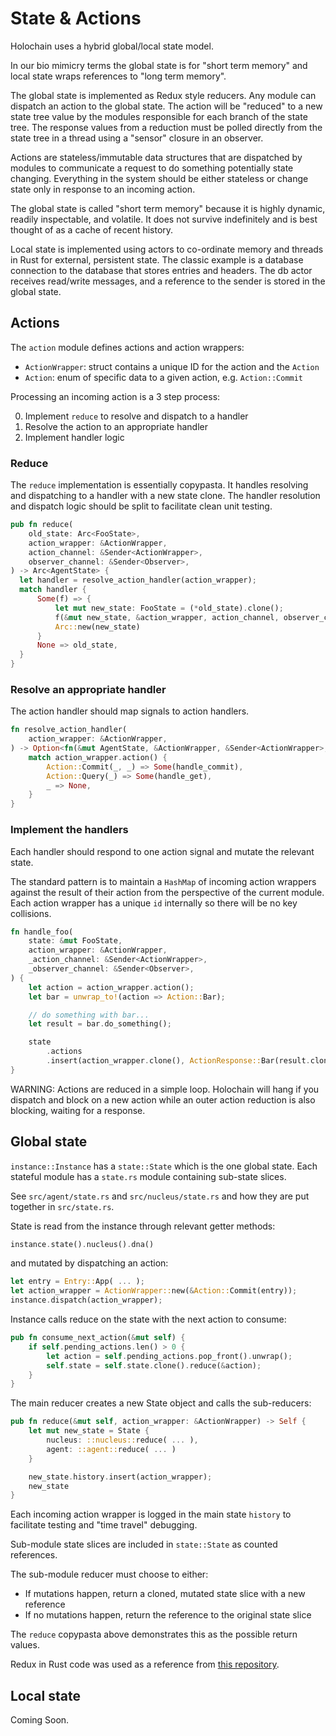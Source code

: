 # State & Actions

Holochain uses a hybrid global/local state model.

In our bio mimicry terms the global state is for "short term memory" and local
state wraps references to "long term memory".

The global state is implemented as Redux style reducers. Any module can dispatch
an action to the global state. The action will be "reduced" to a new state tree
value by the modules responsible for each branch of the state tree. The response
values from a reduction must be polled directly from the state tree in a thread
using a "sensor" closure in an observer.

Actions are stateless/immutable data structures that are dispatched by modules
to communicate a request to do something potentially state changing. Everything
in the system should be either stateless or change state only in response to an
incoming action.

The global state is called "short term memory" because it is highly dynamic,
readily inspectable, and volatile. It does not survive indefinitely and is best
thought of as a cache of recent history.

Local state is implemented using actors to co-ordinate memory and threads in
Rust for external, persistent state. The classic example is a database
connection to the database that stores entries and headers. The db actor
receives read/write messages, and a reference to the sender is stored in the
global state.

## Actions

The `action` module defines actions and action wrappers:

- `ActionWrapper`: struct contains a unique ID for the action and the `Action`
- `Action`: enum of specific data to a given action, e.g. `Action::Commit`

Processing an incoming action is a 3 step process:

0. Implement `reduce` to resolve and dispatch to a handler
0. Resolve the action to an appropriate handler
0. Implement handler logic

### Reduce

The `reduce` implementation is essentially copypasta. It handles resolving and
dispatching to a handler with a new state clone. The handler resolution and
dispatch logic should be split to facilitate clean unit testing.

```rust
pub fn reduce(
    old_state: Arc<FooState>,
    action_wrapper: &ActionWrapper,
    action_channel: &Sender<ActionWrapper>,
    observer_channel: &Sender<Observer>,
) -> Arc<AgentState> {
  let handler = resolve_action_handler(action_wrapper);
  match handler {
      Some(f) => {
          let mut new_state: FooState = (*old_state).clone();
          f(&mut new_state, &action_wrapper, action_channel, observer_channel);
          Arc::new(new_state)
      }
      None => old_state,
  }
}
```

### Resolve an appropriate handler

The action handler should map signals to action handlers.

```rust
fn resolve_action_handler(
    action_wrapper: &ActionWrapper,
) -> Option<fn(&mut AgentState, &ActionWrapper, &Sender<ActionWrapper>, &Sender<Observer>)> {
    match action_wrapper.action() {
        Action::Commit(_, _) => Some(handle_commit),
        Action::Query(_) => Some(handle_get),
        _ => None,
    }
}
```

### Implement the handlers

Each handler should respond to one action signal and mutate the relevant state.

The standard pattern is to maintain a `HashMap` of incoming action wrappers
against the result of their action from the perspective of the current module.
Each action wrapper has a unique `id` internally so there will be no key
collisions.

```rust
fn handle_foo(
    state: &mut FooState,
    action_wrapper: &ActionWrapper,
    _action_channel: &Sender<ActionWrapper>,
    _observer_channel: &Sender<Observer>,
) {
    let action = action_wrapper.action();
    let bar = unwrap_to!(action => Action::Bar);

    // do something with bar...
    let result = bar.do_something();

    state
        .actions
        .insert(action_wrapper.clone(), ActionResponse::Bar(result.clone()));
}
```

WARNING: Actions are reduced in a simple loop. Holochain will hang if you
dispatch and block on a new action while an outer action reduction is also
blocking, waiting for a response.

## Global state

`instance::Instance` has a `state::State` which is the one global state. Each
stateful module has a `state.rs` module containing sub-state slices.

See `src/agent/state.rs` and `src/nucleus/state.rs` and how they are put
together in `src/state.rs`.

State is read from the instance through relevant getter methods:

```rust
instance.state().nucleus().dna()
```

and mutated by dispatching an action:

```rust
let entry = Entry::App( ... );
let action_wrapper = ActionWrapper::new(&Action::Commit(entry));
instance.dispatch(action_wrapper);
```

Instance calls reduce on the state with the next action to consume:

```rust
pub fn consume_next_action(&mut self) {
    if self.pending_actions.len() > 0 {
        let action = self.pending_actions.pop_front().unwrap();
        self.state = self.state.clone().reduce(&action);
    }
}
```

The main reducer creates a new State object and calls the sub-reducers:

```rust
pub fn reduce(&mut self, action_wrapper: &ActionWrapper) -> Self {
    let mut new_state = State {
        nucleus: ::nucleus::reduce( ... ),
        agent: ::agent::reduce( ... )
    }

    new_state.history.insert(action_wrapper);
    new_state
}
```

Each incoming action wrapper is logged in the main state `history` to facilitate
testing and "time travel" debugging.

Sub-module state slices are included in `state::State` as counted references.

The sub-module reducer must choose to either:

- If mutations happen, return a cloned, mutated state slice with a new reference
- If no mutations happen, return the reference to the original state slice

The `reduce` copypasta above demonstrates this as the possible return values.

Redux in Rust code was used as a reference from [this repository](https://github.com/rust-redux/rust-redux).

## Local state

Coming Soon.
